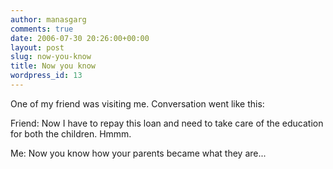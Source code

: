 ```yaml
---
author: manasgarg
comments: true
date: 2006-07-30 20:26:00+00:00
layout: post
slug: now-you-know
title: Now you know
wordpress_id: 13
---
```


One of my friend was visiting me. Conversation went like this:

Friend: Now I have to repay this loan and need to take care of the education for both the children. Hmmm.

Me: Now you know how your parents became what they are...

